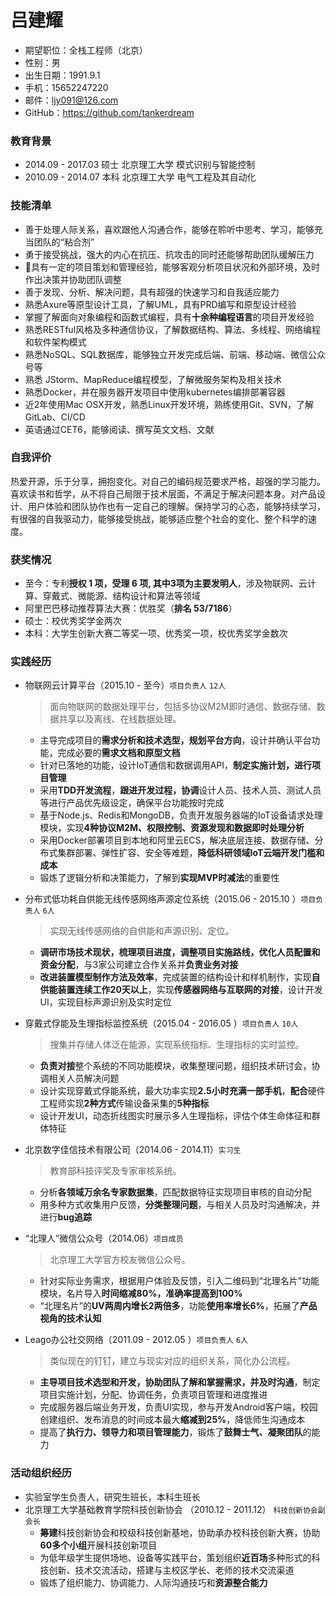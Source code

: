 # 吕建耀

- 期望职位：全栈工程师（北京）
- 性别：男
- 出生日期：1991.9.1
- 手机：15652247220
- 邮件：ljy091@126.com
- GitHub：https://github.com/tankerdream

### 教育背景

- 2014.09 - 2017.03 硕士 北京理工大学 模式识别与智能控制
- 2010.09 - 2014.07 本科 北京理工大学 电气工程及其自动化

### 技能清单

- 善于处理人际关系，喜欢跟他人沟通合作，能够在聆听中思考、学习，能够充当团队的“粘合剂”
- 勇于接受挑战，强大的内心在抗压、抗攻击的同时还能够帮助团队缓解压力
- 具有一定的项目策划和管理经验，能够客观分析项目状况和外部环境，及时作出决策并协助团队调整
- 善于发现、分析、解决问题，具有超强的快速学习和自我适应能力
- 熟悉Axure等原型设计工具，了解UML，具有PRD编写和原型设计经验
- 掌握了解面向对象编程和函数式编程，具有**十余种编程语言**的项目开发经验
- 熟悉RESTful风格及多种通信协议，了解数据结构、算法、多线程、网络编程和软件架构模式
- 熟悉NoSQL、SQL数据库，能够独立开发完成后端、前端、移动端、微信公众号等
- 熟悉 JStorm、MapReduce编程模型，了解微服务架构及相关技术
- 熟悉Docker，并在服务器开发项目中使用kubernetes编排部署容器
- 近2年使用Mac OSX开发，熟悉Linux开发环境，熟练使用Git、SVN，了解GitLab、CI/CD
- 英语通过CET6，能够阅读、撰写英文文档、文献

### 自我评价

热爱开源，乐于分享，拥抱变化。对自己的编码规范要求严格，超强的学习能力。喜欢读书和哲学，从不将自己局限于技术层面，不满足于解决问题本身。对产品设计、用户体验和团队协作也有一定自己的理解。保持学习的心态，能够持续学习，有很强的自我驱动力，能够接受挑战，能够适应整个社会的变化、整个科学的速度。

### 获奖情况

- 至今：专利**授权 1 项，受理 6 项, 其中3项为主要发明人**，涉及物联网、云计算、穿戴式、微能源、结构设计和算法等领域 
- 阿里巴巴移动推荐算法大赛：优胜奖（**排名 53/7186**）
- 硕士：校优秀奖学金两次
- 本科：大学生创新大赛二等奖一项、优秀奖一项，校优秀奖学金数次


### 实践经历

- 物联网云计算平台（2015.10 - 至今）`项目负责人` `12人`

  > 面向物联网的数据处理平台，包括多协议M2M即时通信、数据存储、数据共享以及离线、在线数据处理。

  - 主导完成项目的**需求分析和技术选型，规划平台方向**，设计并确认平台功能，完成必要的**需求文档和原型文档**
  - 针对已落地的功能，设计IoT通信和数据调用API，**制定实施计划，进行项目管理**
  - 采用**TDD开发流程**，**跟进开发过程，协调**设计人员、技术人员、测试人员等进行产品优先级设定，确保平台功能按时完成
  - 基于Node.js、Redis和MongoDB，负责开发服务器端的IoT设备请求处理模块，实现**4种协议M2M、权限控制、资源发现和数据即时处理分析**
  - 采用Docker部署项目到本地和阿里云ECS，解决底层连接、数据存储、分布式集群部署、弹性扩容、安全等难题，**降低科研领域IoT云端开发门槛和成本**
  - 锻炼了逻辑分析和决策能力，了解到**实现MVP时减法**的重要性


- 分布式低功耗自供能无线传感网络声源定位系统（2015.06 - 2015.10 ）`项目负责人` `6人`

  > 实现无线传感网络的自供能和声源识别、定位。

  - **调研市场技术现状，梳理项目进度，调整项目实施路线，优化人员配置和资金分配**，与3家公司建立合作关系并**负责业务对接**
  - **改进装置模型制作方法及效率**，完成装置的结构设计和样机制作，实现**自供能装置连续工作20天以上**，实现**传感器网络与互联网的对接**，设计开发UI，实现目标声源识别及实时定位


- 穿戴式俘能及生理指标监控系统（2015.04 - 2016.05 ）`项目负责人` `10人`

  > 搜集并存储人体泛在能源，实现系统指标、生理指标的实时监控。

  - **负责对接**整个系统的不同功能模块，收集整理问题，组织技术研讨会，协调相关人员解决问题
  - 设计实现穿戴式俘能系统，最大功率实现**2.5小时充满一部手机**，**配合**硬件工程师实现**2种方式**传输设备采集的**5种指标**
  - 设计开发UI，动态折线图实时展示多人生理指标，评估个体生命体征和群体特征



- 北京数字佳信技术有限公司（2014.06 - 2014.11）`实习生`

  > 教育部科技评奖及专家审核系统。

  - 分析**各领域万余名专家数据集**，匹配数据特征实现项目审核的自动分配
  - 用多种方式收集用户反馈，**分类整理问题**，与相关人员及时沟通解决，并进行**bug追踪**


- “北理人”微信公众号（2014.06）`项目成员`

  > 北京理工大学官方校友微信公众号。

  - 针对实际业务需求，根据用户体验及反馈，引入二维码到“北理名片”功能模块，名片导入**时间缩减80%，准确率提高到100%**
  - “北理名片”的**UV两周内增长2两倍多**，功能**使用率增长6%**，拓展了**产品视角的技术认知**


- Leago办公社交网络（2011.09 - 2012.05 ）`项目负责人` `6人`

  > 类似现在的钉钉，建立与现实对应的组织关系，简化办公流程。

  - **主导项目技术选型和开发，协助团队了解和掌握需求，并及时沟通**，制定项目实施计划，分配、协调任务，负责项目管理和进度推进
  - 完成服务器后端业务开发，负责UI实现，参与开发Android客户端，校园创建组织、发布消息的时间成本最大**缩减到25%**，降低师生沟通成本
  - 提高了**执行力、领导力和项目管理能力**，锻炼了**鼓舞士气、凝聚团队**的能力


### 活动组织经历

- 实验室学生负责人，研究生班长，本科生班长
- 北京理工大学基础教育学院科技创新协会 （2010.12 - 2011.12） `科技创新协会副会长`
  - **筹建**科技创新协会和校级科技创新基地，协助承办校科技创新大赛，协助**60多个小组**开展科技创新项目
  - 为低年级学生提供场地、设备等实践平台，策划组织**近百场**多种形式的科技创新、技术交流活动，搭建与主校区学长、老师的技术交流渠道
  - 锻炼了组织能力、协调能力、人际沟通技巧和**资源整合能力**


